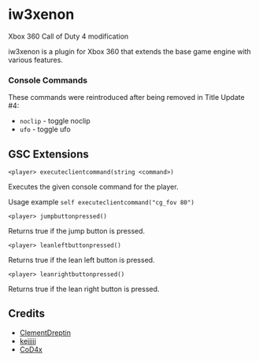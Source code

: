 # iw3xenon

Xbox 360 Call of Duty 4 modification

iw3xenon is a plugin for Xbox 360 that extends the base game engine with various features.

### Console Commands

These commands were reintroduced after being removed in Title Update #4:

-   `noclip` - toggle noclip
-   `ufo` - toggle ufo

## GSC Extensions

`<player> executeclientcommand(string <command>)`

Executes the given console command for the player.

Usage example `self executeclientcommand("cg_fov 80")`

`<player> jumpbuttonpressed()`

Returns true if the jump button is pressed.

`<player> leanleftbuttonpressed()`

Returns true if the lean left button is pressed.

`<player> leanrightbuttonpressed()`

Returns true if the lean right button is pressed.

## Credits

-   [ClementDreptin](https://github.com/ClementDreptin)
-   [kejjjjj](https://github.com/kejjjjj)
-   [CoD4x](https://github.com/callofduty4x/CoD4x_Server)

